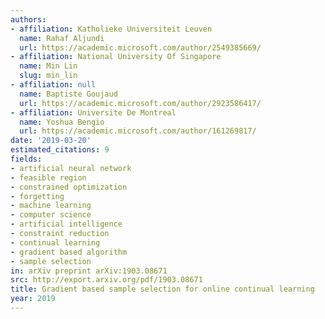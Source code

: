 ```yaml
---
authors:
- affiliation: Katholieke Universiteit Leuven
  name: Rahaf Aljundi
  url: https://academic.microsoft.com/author/2549385669/
- affiliation: National University Of Singapore
  name: Min Lin
  slug: min_lin
- affiliation: null
  name: Baptiste Goujaud
  url: https://academic.microsoft.com/author/2923586417/
- affiliation: Universite De Montreal
  name: Yoshua Bengio
  url: https://academic.microsoft.com/author/161269817/
date: '2019-03-20'
estimated_citations: 9
fields:
- artificial neural network
- feasible region
- constrained optimization
- forgetting
- machine learning
- computer science
- artificial intelligence
- constraint reduction
- continual learning
- gradient based algorithm
- sample selection
in: arXiv preprint arXiv:1903.08671
src: http://export.arxiv.org/pdf/1903.08671
title: Gradient based sample selection for online continual learning
year: 2019
---
```

